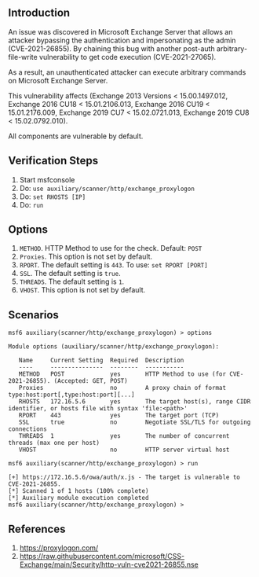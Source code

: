## Introduction

  An issue was discovered in Microsoft Exchange Server that allows an attacker bypassing the authentication and impersonating as the admin (CVE-2021-26855). By chaining this bug with another
  post-auth arbitrary-file-write vulnerability to get code execution (CVE-2021-27065).

  As a result, an unauthenticated attacker can execute arbitrary commands on Microsoft Exchange Server.

  This vulnerability affects (Exchange 2013 Versions < 15.00.1497.012, Exchange 2016 CU18 < 15.01.2106.013, Exchange 2016 CU19 < 15.01.2176.009, Exchange 2019 CU7 < 15.02.0721.013,
  Exchange 2019 CU8 < 15.02.0792.010).

  All components are vulnerable by default.

## Verification Steps

1. Start msfconsole
2. Do: `use auxiliary/scanner/http/exchange_proxylogon`
3. Do: `set RHOSTS [IP]`
4. Do: `run`

## Options

1. `METHOD`. HTTP Method to use for the check. Default: `POST`
2. `Proxies`. This option is not set by default.
3. `RPORT`. The default setting is `443`. To use: `set RPORT [PORT]`
4. `SSL`. The default setting is `true`.
5. `THREADS`. The default setting is `1`.
6. `VHOST`. This option is not set by default.

## Scenarios

```
msf6 auxiliary(scanner/http/exchange_proxylogon) > options 

Module options (auxiliary/scanner/http/exchange_proxylogon):

   Name     Current Setting  Required  Description
   ----     ---------------  --------  -----------
   METHOD   POST             yes       HTTP Method to use (for CVE-2021-26855). (Accepted: GET, POST)
   Proxies                   no        A proxy chain of format type:host:port[,type:host:port][...]
   RHOSTS   172.16.5.6       yes       The target host(s), range CIDR identifier, or hosts file with syntax 'file:<path>'
   RPORT    443              yes       The target port (TCP)
   SSL      true             no        Negotiate SSL/TLS for outgoing connections
   THREADS  1                yes       The number of concurrent threads (max one per host)
   VHOST                     no        HTTP server virtual host

msf6 auxiliary(scanner/http/exchange_proxylogon) > run

[+] https://172.16.5.6/owa/auth/x.js - The target is vulnerable to CVE-2021-26855.
[*] Scanned 1 of 1 hosts (100% complete)
[*] Auxiliary module execution completed
msf6 auxiliary(scanner/http/exchange_proxylogon) > 
```

## References

1. <https://proxylogon.com/>
2. <https://raw.githubusercontent.com/microsoft/CSS-Exchange/main/Security/http-vuln-cve2021-26855.nse>
